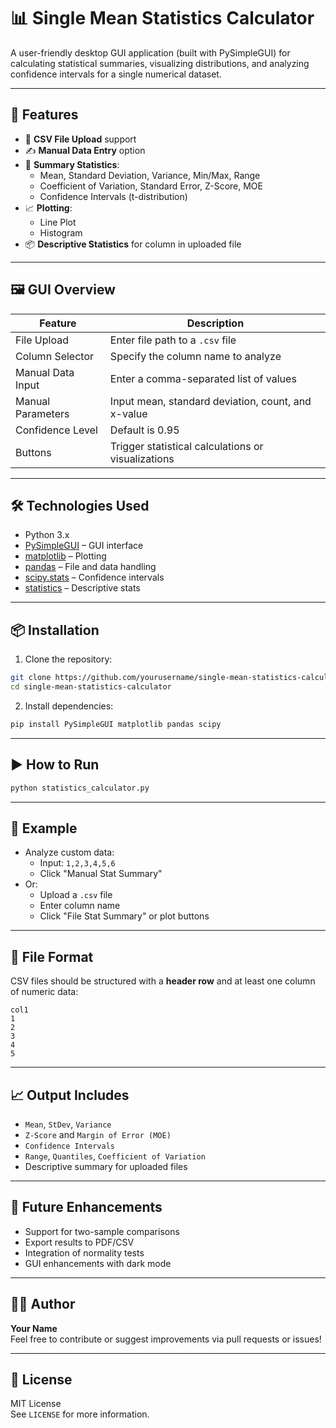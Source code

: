 # 📊 Single Mean Statistics Calculator

A user-friendly desktop GUI application (built with PySimpleGUI) for calculating statistical summaries, visualizing distributions, and analyzing confidence intervals for a single numerical dataset.

---

## 🚀 Features

- 📁 **CSV File Upload** support
- ✍️ **Manual Data Entry** option
- 🧠 **Summary Statistics**:
  - Mean, Standard Deviation, Variance, Min/Max, Range
  - Coefficient of Variation, Standard Error, Z-Score, MOE
  - Confidence Intervals (t-distribution)
- 📈 **Plotting**:
  - Line Plot
  - Histogram
- 📦 **Descriptive Statistics** for column in uploaded file

---

## 🖼️ GUI Overview

| Feature                  | Description |
|--------------------------|-------------|
| File Upload              | Enter file path to a `.csv` file |
| Column Selector          | Specify the column name to analyze |
| Manual Data Input        | Enter a comma-separated list of values |
| Manual Parameters        | Input mean, standard deviation, count, and x-value |
| Confidence Level         | Default is 0.95 |
| Buttons                  | Trigger statistical calculations or visualizations |

---

## 🛠️ Technologies Used

- Python 3.x  
- [PySimpleGUI](https://pypi.org/project/PySimpleGUI/) – GUI interface  
- [matplotlib](https://matplotlib.org/) – Plotting  
- [pandas](https://pandas.pydata.org/) – File and data handling  
- [scipy.stats](https://docs.scipy.org/doc/scipy/) – Confidence intervals  
- [statistics](https://docs.python.org/3/library/statistics.html) – Descriptive stats

---

## 📦 Installation

1. Clone the repository:
```bash
git clone https://github.com/yourusername/single-mean-statistics-calculator.git
cd single-mean-statistics-calculator
```

2. Install dependencies:
```bash
pip install PySimpleGUI matplotlib pandas scipy
```

---

## ▶️ How to Run

```bash
python statistics_calculator.py
```

---

## 📸 Example

- Analyze custom data:
  - Input: `1,2,3,4,5,6`
  - Click "Manual Stat Summary"
- Or:
  - Upload a `.csv` file
  - Enter column name
  - Click "File Stat Summary" or plot buttons

---

## 📁 File Format

CSV files should be structured with a **header row** and at least one column of numeric data:
```
col1
1
2
3
4
5
```

---

## 📈 Output Includes

- `Mean`, `StDev`, `Variance`
- `Z-Score` and `Margin of Error (MOE)`
- `Confidence Intervals`
- `Range`, `Quantiles`, `Coefficient of Variation`
- Descriptive summary for uploaded files

---

## 🧪 Future Enhancements

- Support for two-sample comparisons  
- Export results to PDF/CSV  
- Integration of normality tests  
- GUI enhancements with dark mode  

---

## 🧑‍💻 Author

**Your Name**  
Feel free to contribute or suggest improvements via pull requests or issues!

---

## 📄 License

MIT License  
See `LICENSE` for more information.